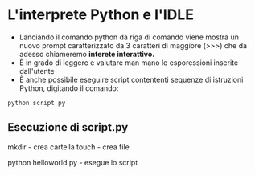 # L'interprete Python e l'IDLE

+ Lanciando il comando python da riga di comando viene mostra un nuovo prompt caratterizzato da 3 caratteri di maggiore (>>>) che da adesso chiameremo <b> interete interattivo.</b>
+ È in grado di leggere e valutare man mano le esporessioni inserite dall'utente
+ È anche possibile eseguire script contententi sequenze di istruzioni Python, digitando il comando:
``` 
python script py
```
## Esecuzione di script.py

mkdir - crea cartella
touch - crea file 

python helloworld.py - esegue lo script 